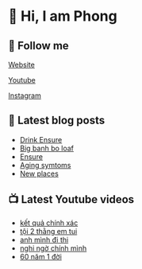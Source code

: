 # 👋 Hi, I am Phong

## 🔗 Follow me

[Website](https://phongever.xyz "Website")

[Youtube](https://www.youtube.com/@phongever "Youtube")

[Instagram](https://www.instagram.com/phongever "Instagram")

## 📝 Latest blog posts

<!-- BLOG-POST-LIST:START -->
- [Drink Ensure](https://phongever.xyz/blog/drink-ensure/)
- [Big banh bo loaf](https://phongever.xyz/blog/big-banh-bo-loaf/)
- [Ensure](https://phongever.xyz/blog/ensure/)
- [Aging symtoms](https://phongever.xyz/blog/aging-symtoms/)
- [New places](https://phongever.xyz/blog/new-places/)
<!-- BLOG-POST-LIST:END -->

## 📺 Latest Youtube videos

<!-- YOUTUBE-VIDEO-LIST:START -->
- [kết quả chính xác](https://www.youtube.com/shorts/vr6ditBvt5c)
- [tội 2 thằng em tui](https://www.youtube.com/shorts/gcP6Zxv0Mzk)
- [anh mình đi thi](https://www.youtube.com/shorts/Dwre-83AVKs)
- [nghi ngờ chính mình](https://www.youtube.com/shorts/EjH6R0-YYHI)
- [60 năm 1 đời](https://www.youtube.com/shorts/xzeTbsYagwg)
<!-- YOUTUBE-VIDEO-LIST:END -->
